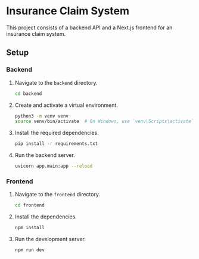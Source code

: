 # Insurance Claim System

This project consists of a backend API and a Next.js frontend for an insurance claim system.

## Setup

### Backend

1.  Navigate to the `backend` directory.
    ```bash
    cd backend
    ```

2.  Create and activate a virtual environment.
    ```bash
    python3 -m venv venv
    source venv/bin/activate  # On Windows, use `venv\Scripts\activate`
    ```

3.  Install the required dependencies.
    ```bash
    pip install -r requirements.txt
    ```

4.  Run the backend server.
    ```bash
    uvicorn app.main:app --reload
    ```

### Frontend

1.  Navigate to the `frontend` directory.
    ```bash
    cd frontend
    ```

2.  Install the dependencies.
    ```bash
    npm install
    ```

3.  Run the development server.
    ```bash
    npm run dev
    ```